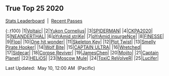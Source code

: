 
## True Top 25 2020

<p><a href="https://tankpit-analytics.github.io/stats-2020">Stats Leaderboard</a>&nbsp;&nbsp;|&nbsp;&nbsp;<a href="https://tankpit-analytics.github.io/t25-2020-passes">Recent Passes</a></p>

{:.t100}
|1|<a target="_blank" href="https://tankpit.com/tank_profile/?tank_id=70273"><span class="blue">Voltaic</span><span class="awards-container"><span class="awards-sprite a0-3"></span><span class="awards-sprite a1-3"></span><span class="awards-sprite a3-3"></span></span></a>|
|2|<a target="_blank" href="https://tankpit.com/tank_profile/?tank_id=70191"><span class="blue">Yukon Cornelius</span><span class="awards-container"><span class="awards-sprite a0-3"></span><span class="awards-sprite a1-3"></span><span class="awards-sprite a2-2"></span><span class="awards-sprite a3-2"></span></span></a>|
|3|<a target="_blank" href="https://tankpit.com/tank_profile/?tank_id=70116"><span class="purple">SPIDERMAN</span><span class="awards-container"><span class="awards-sprite a0-3"></span><span class="awards-sprite a1-3"></span><span class="awards-sprite a2-1"></span><span class="awards-sprite a3-1"></span></span></a>|
|4|<a target="_blank" href="https://tankpit.com/tank_profile/?tank_id=70478"><span class="red">CKPA2020</span><span class="awards-container"><span class="awards-sprite a0-3"></span><span class="awards-sprite a1-3"></span><span class="awards-sprite a2-1"></span><span class="awards-sprite a5-3"></span></span></a>|
|5|<a target="_blank" href="https://tankpit.com/tank_profile/?tank_id=70441"><span class="red">NEANDERTHAL</span><span class="awards-container"><span class="awards-sprite a0-3"></span><span class="awards-sprite a1-3"></span><span class="awards-sprite a2-1"></span><span class="awards-sprite a3-1"></span><span class="awards-sprite a4-3"></span><span class="awards-sprite a5-3"></span></span></a>|
|6|<a target="_blank" href="https://tankpit.com/tank_profile/?tank_id=70181"><span class="orange">pYrAmid striKe</span><span class="awards-container"><span class="awards-sprite a0-3"></span><span class="awards-sprite a2-1"></span><span class="awards-sprite a5-2"></span></span></a>|
|7|<a target="_blank" href="https://tankpit.com/tank_profile/?tank_id=70171"><span class="orange">pYrAmid insurgeNce</span><span class="awards-container"><span class="awards-sprite a0-3"></span><span class="awards-sprite a2-2"></span><span class="awards-sprite a3-1"></span><span class="awards-sprite a5-3"></span></span></a>|
|8|<a target="_blank" href="https://tankpit.com/tank_profile/?tank_id=71956"><span class="red">FINESSE</span><span class="awards-container"><span class="awards-sprite a0-3"></span><span class="awards-sprite a2-1"></span><span class="awards-sprite a5-3"></span><span class="awards-sprite a7-1"></span></span></a>|
|9|<a target="_blank" href="https://tankpit.com/tank_profile/?tank_id=70151"><span class="red">Flop</span><span class="awards-container"><span class="awards-sprite a0-3"></span><span class="awards-sprite a1-3"></span></span></a>|
|10|<a target="_blank" href="https://tankpit.com/tank_profile/?tank_id=71596"><span class="orange">One hit wonder</span><span class="awards-container"><span class="awards-sprite a0-3"></span><span class="awards-sprite a1-1"></span><span class="awards-sprite a2-2"></span></span></a>|
|11|<a target="_blank" href="https://tankpit.com/tank_profile/?tank_id=70378"><span class="red">Skeleton Key</span><span class="awards-container"><span class="awards-sprite a0-3"></span><span class="awards-sprite a4-3"></span><span class="awards-sprite a5-3"></span><span class="awards-sprite a7-1"></span></span></a>|
|12|<a target="_blank" href="https://tankpit.com/tank_profile/?tank_id=70190"><span class="red">Plot Twist</span><span class="awards-container"><span class="awards-sprite a0-3"></span><span class="awards-sprite a2-1"></span><span class="awards-sprite a4-3"></span><span class="awards-sprite a5-3"></span><span class="awards-sprite a6-1"></span></span></a>|
|13|<a target="_blank" href="https://tankpit.com/tank_profile/?tank_id=70121"><span class="blue">Smelly Pirate Hooker</span><span class="awards-container"><span class="awards-sprite a0-3"></span></span></a>|
|14|<a target="_blank" href="https://tankpit.com/tank_profile/?tank_id=70227"><span class="red">Wolf Bite</span><span class="awards-container"><span class="awards-sprite a0-3"></span><span class="awards-sprite a1-3"></span><span class="awards-sprite a5-3"></span></span></a>|
|15|<a target="_blank" href="https://tankpit.com/tank_profile/?tank_id=70147"><span class="purple">CAPTAIN ULTRA</span><span class="awards-container"><span class="awards-sprite a0-3"></span><span class="awards-sprite a1-3"></span></span></a>|
|16|<a target="_blank" href="https://tankpit.com/tank_profile/?tank_id=70146"><span class="red">Wretched</span><span class="awards-container"><span class="awards-sprite a0-3"></span><span class="awards-sprite a1-1"></span><span class="awards-sprite a5-3"></span></span></a>|
|17|<a target="_blank" href="https://tankpit.com/tank_profile/?tank_id=70107"><span class="red">Sidecar</span><span class="awards-container"><span class="awards-sprite a0-2"></span><span class="awards-sprite a2-1"></span></span></a>|
|18|<a target="_blank" href="https://tankpit.com/tank_profile/?tank_id=70106"><span class="red">Corpse Reviver</span><span class="awards-container"><span class="awards-sprite a0-3"></span><span class="awards-sprite a2-1"></span><span class="awards-sprite a4-3"></span><span class="awards-sprite a5-3"></span><span class="awards-sprite a6-1"></span></span></a>|
|19|<a target="_blank" href="https://tankpit.com/tank_profile/?tank_id=72302"><span class="orange">JamesChen</span><span class="awards-container"><span class="awards-sprite a0-3"></span><span class="awards-sprite a1-3"></span><span class="awards-sprite a2-2"></span></span></a>|
|20|<a target="_blank" href="https://tankpit.com/tank_profile/?tank_id=70386"><span class="red">Mojito</span><span class="awards-container"><span class="awards-sprite a0-2"></span><span class="awards-sprite a1-1"></span></span></a>|
|21|<a target="_blank" href="https://tankpit.com/tank_profile/?tank_id=70135"><span class="orange">Captain Planet</span><span class="awards-container"><span class="awards-sprite a0-3"></span><span class="awards-sprite a1-1"></span><span class="awards-sprite a5-1"></span></span></a>|
|22|<a target="_blank" href="https://tankpit.com/tank_profile/?tank_id=70364"><span class="red">HELiOS</span><span class="awards-container"><span class="awards-sprite a0-3"></span><span class="awards-sprite a1-2"></span></span></a>|
|23|<a target="_blank" href="https://tankpit.com/tank_profile/?tank_id=70162"><span class="red">Moscow Mule</span><span class="awards-container"><span class="awards-sprite a0-3"></span><span class="awards-sprite a5-2"></span></span></a>|
|24|<a target="_blank" href="https://tankpit.com/tank_profile/?tank_id=72488"><span class="blue">ToxiC ReVolveR</span><span class="awards-container"><span class="awards-sprite a0-3"></span><span class="awards-sprite a1-1"></span><span class="awards-sprite a5-1"></span></span></a>|
|25|<a target="_blank" href="https://tankpit.com/tank_profile/?tank_id=70436"><span class="blue">Lucifer</span><span class="awards-container"><span class="awards-sprite a0-3"></span><span class="awards-sprite a2-1"></span><span class="awards-sprite a5-2"></span></span></a>|


<p class="last_updated"><span class="last_updated">Last Updated:&nbsp;&nbsp;May 10, 12:00 AM&nbsp;&nbsp;(Pacific)</span></p>

